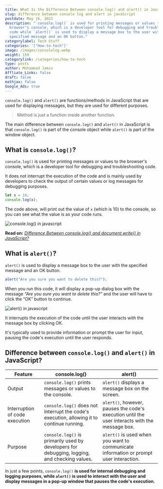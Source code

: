 ```yaml
---
title: What Is the Difference Between console.log() and alert() in JavaScript?
slug: difference between console log and alert in javaScript
postdate: May 16, 2023
description: "`console.log()` is used for printing messages or values to the
  browser's console, which is a developer tool for debugging and troubleshooting
  code while `alert()` is used to display a message box to the user with the
  specified message and an OK button."
categorylabel: Tech Stuff
categories: '["How-to-tech"]'
image: /images/consolelog.webp
weight: 159
categorylink: /categories/how-to-tech
type: posts
author: Mohammad Jamiu
Affliate_Links: false
draft: false
mathjax: false
Google_Ads: true
---
```

`console.log()` and `alert()` are functions/methods in JavaScript that are used for displaying messages, but they are used for different purposes.

> Method is just a function inside another function.

The main difference between `console.log()` and `alert()` in JavaScript is that `console.log()` is part of the console object while `alert()` is part of the window object.

## What is `console.log()`?

`console.log()` is used for printing messages or values to the browser's console, which is a developer tool for debugging and troubleshooting code. 

It does not interrupt the execution of the code and is mainly used by developers to check the output of certain values or log messages for debugging purposes.

```javascript
let x = 10;
console.log(x);
```

The code above, will print out the value of `x` (which is 10) to the console, so you can see what the value is as your code runs.

![console.log() in javascript](/images/consolelog.webp "console.log() in javascript")

**Read on:** *[Difference Between console.log() and document.write() in JavaScript?](/how-to-tech/difference-between-console.log-and-document.write-in-javascript/)*



## What is `alert()`?

`alert()` is used to display a message box to the user with the specified message and an OK button. 

```javascript
alert("Are you sure you want to delete this?");
```

When you run this code, it will display a pop-up dialog box with the message *“Are you sure you want to delete this?”* and the user will have to click the “OK” button to continue.

![alert() in javascript](/images/alert.webp "alert() in javascript")

It interrupts the execution of the code until the user interacts with the message box by clicking OK. 

It's typically used to provide information or prompt the user for input, pausing the code's execution until the user responds.

## Difference between `console.log()` and `alert()` in JavaScript?

| Feature                        | console.log()                                                                                | alert()                                                                                        |
| ------------------------------ | -------------------------------------------------------------------------------------------- | ---------------------------------------------------------------------------------------------- |
| Output                         | `console.log()` prints messages or values to the console.                                    | `alert()` displays a message box on the screen.                                                |
| Interruption of code execution | `console.log()` does not interrupt the code's execution, allowing it to continue running.    | `alert()`, however, pauses the code's execution until the user interacts with the message box. |
| Purpose                        | `console.log()` is primarily used by developers for debugging, logging, and checking values. | `alert()` is used when you want to communicate information or prompt user interaction.         |

In just a few points, `console.log()` **is used for internal debugging and logging purposes, while `alert()` is used to interact with the user and display messages in a pop-up window that pauses the code's execution.**